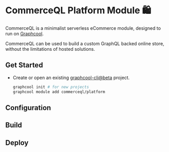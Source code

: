 # CommerceQL Platform Module 🛍

CommerceQL is a minimalist serverless eCommerce module, designed to run on [Graphcool](https://graph.cool).

CommerceQL can be used to build a custom GraphQL backed online store, without the limitations of hosted solutions.

## Get Started

- Create or open an existing [graphcool-cli@beta](https://github.com/graphcool/graphcool-cli) project.

  ```bash
  graphcool init # for new projects
  graphcool module add commerceql/platform
  ```

## Configuration

## Build

## Deploy
